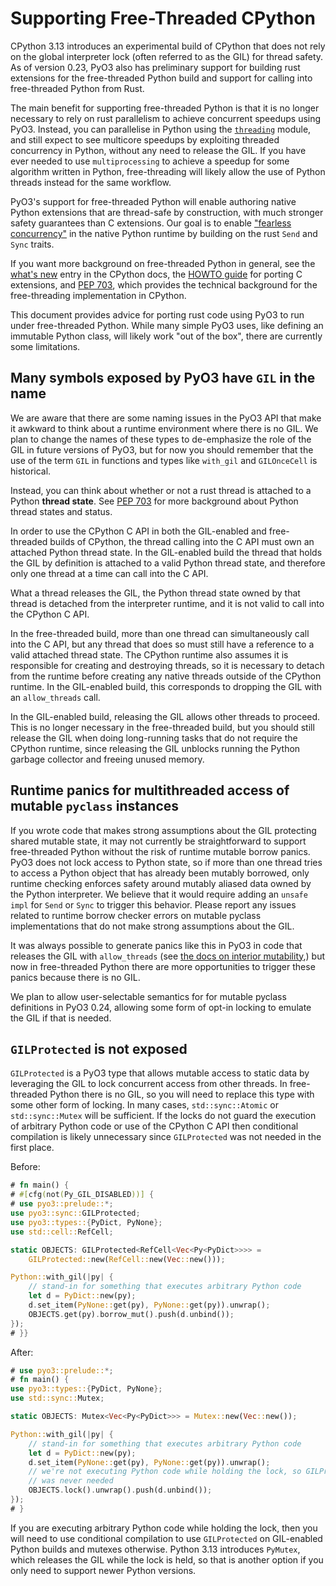 # Supporting Free-Threaded CPython

CPython 3.13 introduces an experimental build of CPython that does not rely on
the global interpreter lock (often referred to as the GIL) for thread safety. As
of version 0.23, PyO3 also has preliminary support for building rust extensions
for the free-threaded Python build and support for calling into free-threaded
Python from Rust.

The main benefit for supporting free-threaded Python is that it is no longer
necessary to rely on rust parallelism to achieve concurrent speedups using
PyO3. Instead, you can parallelise in Python using the
[`threading`](https://docs.python.org/3/library/threading.html) module, and
still expect to see multicore speedups by exploiting threaded concurrency in
Python, without any need to release the GIL. If you have ever needed to use
`multiprocessing` to achieve a speedup for some algorithm written in Python,
free-threading will likely allow the use of Python threads instead for the same
workflow.

PyO3's support for free-threaded Python will enable authoring native Python
extensions that are thread-safe by construction, with much stronger safety
guarantees than C extensions. Our goal is to enable ["fearless
concurrency"](https://doc.rust-lang.org/book/ch16-00-concurrency.html) in the
native Python runtime by building on the rust `Send` and `Sync` traits.

If you want more background on free-threaded Python in general, see the [what's
new](https://docs.python.org/3.13/whatsnew/3.13.html#whatsnew313-free-threaded-cpython)
entry in the CPython docs, the [HOWTO
guide](https://docs.python.org/3.13/howto/free-threading-extensions.html#freethreading-extensions-howto)
for porting C extensions, and [PEP 703](https://peps.python.org/pep-0703/),
which provides the technical background for the free-threading implementation in
CPython.

This document provides advice for porting rust code using PyO3 to run under
free-threaded Python. While many simple PyO3 uses, like defining an immutable
Python class, will likely work "out of the box", there are currently some
limitations.

## Many symbols exposed by PyO3 have `GIL` in the name

We are aware that there are some naming issues in the PyO3 API that make it
awkward to think about a runtime environment where there is no GIL. We plan to
change the names of these types to de-emphasize the role of the GIL in future
versions of PyO3, but for now you should remember that the use of the term `GIL`
in functions and types like `with_gil` and `GILOnceCell` is historical.

Instead, you can think about whether or not a rust thread is attached to a
Python **thread state**. See [PEP
703](https://peps.python.org/pep-0703/#thread-states) for more background about
Python thread states and status.

In order to use the CPython C API in both the GIL-enabled and free-threaded
builds of CPython, the thread calling into the C API must own an attached Python
thread state. In the GIL-enabled build the thread that holds the GIL by
definition is attached to a valid Python thread state, and therefore only one
thread at a time can call into the C API.

What a thread releases the GIL, the Python thread state owned by that thread is
detached from the interpreter runtime, and it is not valid to call into the
CPython C API.

In the free-threaded build, more than one thread can simultaneously call into
the C API, but any thread that does so must still have a reference to a valid
attached thread state. The CPython runtime also assumes it is responsible for
creating and destroying threads, so it is necessary to detach from the runtime
before creating any native threads outside of the CPython runtime. In the
GIL-enabled build, this corresponds to dropping the GIL with an `allow_threads`
call.

In the GIL-enabled build, releasing the GIL allows other threads to
proceed. This is no longer necessary in the free-threaded build, but you should
still release the GIL when doing long-running tasks that do not require the
CPython runtime, since releasing the GIL unblocks running the Python garbage
collector and freeing unused memory.

## Runtime panics for multithreaded access of mutable `pyclass` instances

If you wrote code that makes strong assumptions about the GIL protecting shared
mutable state, it may not currently be straightforward to support free-threaded
Python without the risk of runtime mutable borrow panics. PyO3 does not lock
access to Python state, so if more than one thread tries to access a Python
object that has already been mutably borrowed, only runtime checking enforces
safety around mutably aliased data owned by the Python interpreter. We believe
that it would require adding an `unsafe impl` for `Send` or `Sync` to trigger
this behavior. Please report any issues related to runtime borrow checker errors
on mutable pyclass implementations that do not make strong assumptions about the
GIL.

It was always possible to generate panics like this in PyO3 in code that
releases the GIL with `allow_threads` (see [the docs on interior
mutability](./class.md#bound-and-interior-mutability),) but now in free-threaded
Python there are more opportunities to trigger these panics because there is no
GIL.

We plan to allow user-selectable semantics for for mutable pyclass definitions in
PyO3 0.24, allowing some form of opt-in locking to emulate the GIL if
that is needed.

## `GILProtected` is not exposed

`GILProtected` is a PyO3 type that allows mutable access to static data by
leveraging the GIL to lock concurrent access from other threads. In
free-threaded Python there is no GIL, so you will need to replace this type with
some other form of locking. In many cases, `std::sync::Atomic` or
`std::sync::Mutex` will be sufficient. If the locks do not guard the execution
of arbitrary Python code or use of the CPython C API then conditional
compilation is likely unnecessary since `GILProtected` was not needed in the
first place.

Before:

```rust
# fn main() {
# #[cfg(not(Py_GIL_DISABLED))] {
# use pyo3::prelude::*;
use pyo3::sync::GILProtected;
use pyo3::types::{PyDict, PyNone};
use std::cell::RefCell;

static OBJECTS: GILProtected<RefCell<Vec<Py<PyDict>>>> =
    GILProtected::new(RefCell::new(Vec::new()));

Python::with_gil(|py| {
    // stand-in for something that executes arbitrary Python code
    let d = PyDict::new(py);
    d.set_item(PyNone::get(py), PyNone::get(py)).unwrap();
    OBJECTS.get(py).borrow_mut().push(d.unbind());
});
# }}
```

After:

```rust
# use pyo3::prelude::*;
# fn main() {
use pyo3::types::{PyDict, PyNone};
use std::sync::Mutex;

static OBJECTS: Mutex<Vec<Py<PyDict>>> = Mutex::new(Vec::new());

Python::with_gil(|py| {
    // stand-in for something that executes arbitrary Python code
    let d = PyDict::new(py);
    d.set_item(PyNone::get(py), PyNone::get(py)).unwrap();
    // we're not executing Python code while holding the lock, so GILProtected
    // was never needed
    OBJECTS.lock().unwrap().push(d.unbind());
});
# }
```

If you are executing arbitrary Python code while holding the lock, then you will
need to use conditional compilation to use `GILProtected` on GIL-enabled Python
builds and mutexes otherwise. Python 3.13 introduces `PyMutex`, which releases
the GIL while the lock is held, so that is another option if you only need to
support newer Python versions.
